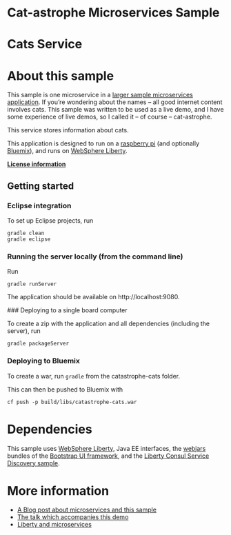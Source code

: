 # Cat-astrophe Microservices Sample
# Cats Service


# About this sample

This sample is one microservice in a [larger sample 
microservices application](http://github.com/holly-cummins/catastrophe-microservices). If you’re wondering about the names – all good internet content involves cats. This sample was written
to be used as a live demo, and I have some experience of live demos, so I called it – of course – cat-astrophe.

This service stores information about cats. 

This application is designed to run on a [raspberry pi](http://www.linksprite.com/linksprite-pcduino/) (and optionally [Bluemix](http://bluemix.net)), and runs on [WebSphere Liberty](http://wasdev.net). 

**[License information](LICENSE.txt)** 

## Getting started 

### Eclipse integration 

To set up Eclipse projects, run 

    gradle clean
    gradle eclipse

### Running the server locally (from the command line) 

Run

    gradle runServer

The application should be available on http://localhost:9080.

### Deploying to a single board computer 

To create a zip with the application and all dependencies (including the server), run 

    gradle packageServer


### Deploying to Bluemix 

To create a war, run `gradle` from the catastrophe-cats folder.

This can then be pushed to Bluemix with 

    cf push -p build/libs/catastrophe-cats.war

# Dependencies 

This sample uses [WebSphere Liberty](http://wasdev.net), Java EE interfaces, the [webjars](http://www.webjars.org) bundles of the [Bootstrap UI framework](http://getbootstrap.com), and the [Liberty Consul Service Discovery sample](https://github.com/WASdev/sample.consulservicediscovery). 

# More information 

* [A Blog post about microservices and this sample](https://developer.ibm.com/wasdev/blog/2016/06/01/putting-micro-microservices/)
* [The talk which accompanies this demo](http://www.slideshare.net/HollyCummins/microservices-from-dream-to-reality-in-an-hour")
* [Liberty and microservices](https://developer.ibm.com/wasdev/docs/microservices/)
